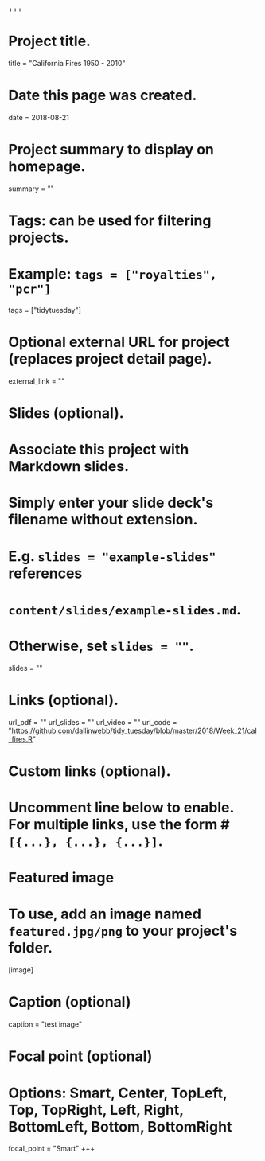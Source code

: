 +++
# Project title.
title = "California Fires 1950 - 2010"

# Date this page was created.
date = 2018-08-21

# Project summary to display on homepage.
summary = ""

# Tags: can be used for filtering projects.
# Example: `tags = ["royalties", "pcr"]`
tags = ["tidytuesday"]

# Optional external URL for project (replaces project detail page).
external_link = ""

# Slides (optional).
#   Associate this project with Markdown slides.
#   Simply enter your slide deck's filename without extension.
#   E.g. `slides = "example-slides"` references 
#   `content/slides/example-slides.md`.
#   Otherwise, set `slides = ""`.
slides = ""

# Links (optional).
url_pdf = ""
url_slides = ""
url_video = ""
url_code = "https://github.com/dallinwebb/tidy_tuesday/blob/master/2018/Week_21/cal_fires.R"

# Custom links (optional).
#   Uncomment line below to enable. For multiple links, use the form #`[{...}, {...}, {...}]`.


# Featured image
# To use, add an image named `featured.jpg/png` to your project's folder. 
[image]
  # Caption (optional)
  caption = "test image"
  
  # Focal point (optional)
  # Options: Smart, Center, TopLeft, Top, TopRight, Left, Right, BottomLeft, Bottom, BottomRight
  focal_point = "Smart"
+++
